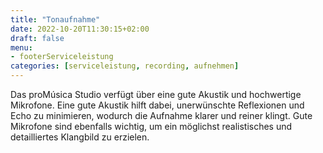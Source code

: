 ```yaml
---
title: "Tonaufnahme"
date: 2022-10-20T11:30:15+02:00
draft: false
menu: 
- footerServiceleistung
categories: [serviceleistung, recording, aufnehmen]
---
```


Das proMúsica Studio verfügt über eine gute Akustik und hochwertige Mikrofone. Eine gute Akustik hilft dabei, unerwünschte Reflexionen und Echo zu minimieren, wodurch die Aufnahme klarer und reiner klingt. Gute Mikrofone sind ebenfalls wichtig, um ein möglichst realistisches und detailliertes Klangbild zu erzielen.
